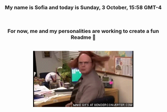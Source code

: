 


<div align="center">
<h3 >My name is Sofia and today is Sunday, 3 October, 15:58 GMT-4</h3><br>
<h3 >For now, me and my personalities are working to create a fun Readme 👋
</h3><br>
<img src='img/dwight.gif' alt='working...'/>
</div>
